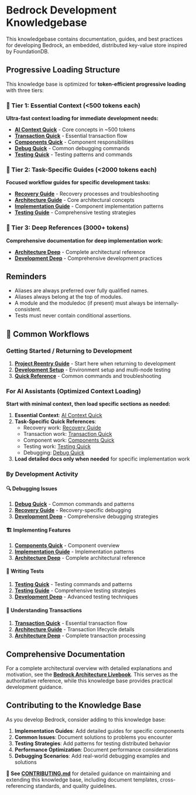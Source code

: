 # Bedrock Development Knowledgebase

This knowledgebase contains documentation, guides, and best practices for developing Bedrock, an embedded, distributed key-value store inspired by FoundationDB.

## Progressive Loading Structure

This knowledge base is optimized for **token-efficient progressive loading** with three tiers:

### 🔹 Tier 1: Essential Context (<500 tokens each)
**Ultra-fast context loading for immediate development needs:**

- **[AI Context Quick](docs/knowlege_base/00-quick/ai-context-quick.md)** - Core concepts in ~500 tokens
- **[Transaction Quick](docs/knowlege_base/00-quick/transaction-quick.md)** - Essential transaction flow
- **[Components Quick](docs/knowlege_base/00-quick/components-quick.md)** - Component responsibilities
- **[Debug Quick](docs/knowlege_base/00-quick/debug-quick.md)** - Common debugging commands
- **[Testing Quick](docs/knowlege_base/00-quick/testing-quick.md)** - Testing patterns and commands

### 🔹 Tier 2: Task-Specific Guides (<2000 tokens each)
**Focused workflow guides for specific development tasks:**

- **[Recovery Guide](docs/knowlege_base/01-guides/recovery-guide.md)** - Recovery processes and troubleshooting
- **[Architecture Guide](docs/knowlege_base/01-guides/architecture-guide.md)** - Core architectural concepts
- **[Implementation Guide](docs/knowlege_base/01-guides/implementation-guide.md)** - Component implementation patterns
- **[Testing Guide](docs/knowlege_base/01-guides/testing-guide.md)** - Comprehensive testing strategies

### 🔹 Tier 3: Deep References (3000+ tokens)
**Comprehensive documentation for deep implementation work:**

- **[Architecture Deep](docs/knowlege_base/02-deep/architecture-deep.md)** - Complete architectural reference
- **[Development Deep](docs/knowlege_base/02-deep/development-deep.md)** - Comprehensive development practices

## Reminders
- Aliases are always preferred over fully qualified names.
- Aliases always belong at the top of modules.
- A module and the moduledoc (if present) must always be internally-consistent.
- Tests must never contain conditional assertions.

## 🚀 Common Workflows

### Getting Started / Returning to Development
1. **[Project Reentry Guide](docs/knowlege_base/00-getting-started/project-reentry-guide.md)** - Start here when returning to development
2. **[Development Setup](docs/knowlege_base/00-getting-started/development-setup.md)** - Environment setup and multi-node testing  
3. **[Quick Reference](docs/knowlege_base/00-getting-started/quick-reference.md)** - Common commands and troubleshooting

### For AI Assistants (Optimized Context Loading)
**Start with minimal context, then load specific sections as needed:**

1. **Essential Context**: [AI Context Quick](docs/knowlege_base/00-quick/ai-context-quick.md)
2. **Task-Specific Quick References**:
   - Recovery work: [Recovery Guide](docs/knowlege_base/01-guides/recovery-guide.md)
   - Transaction work: [Transaction Quick](docs/knowlege_base/00-quick/transaction-quick.md)
   - Component work: [Components Quick](docs/knowlege_base/00-quick/components-quick.md)
   - Testing work: [Testing Quick](docs/knowlege_base/00-quick/testing-quick.md)
   - Debugging: [Debug Quick](docs/knowlege_base/00-quick/debug-quick.md)
3. **Load detailed docs only when needed** for specific implementation work

### By Development Activity

#### 🔍 Debugging Issues
1. **[Debug Quick](docs/knowlege_base/00-quick/debug-quick.md)** - Common commands and patterns
2. **[Recovery Guide](docs/knowlege_base/01-guides/recovery-guide.md)** - Recovery-specific debugging
3. **[Development Deep](docs/knowlege_base/02-deep/development-deep.md)** - Comprehensive debugging strategies

#### 🏗️ Implementing Features
1. **[Components Quick](docs/knowlege_base/00-quick/components-quick.md)** - Component overview
2. **[Implementation Guide](docs/knowlege_base/01-guides/implementation-guide.md)** - Implementation patterns
3. **[Architecture Deep](docs/knowlege_base/02-deep/architecture-deep.md)** - Complete architectural reference

#### 🧪 Writing Tests
1. **[Testing Quick](docs/knowlege_base/00-quick/testing-quick.md)** - Testing commands and patterns
2. **[Testing Guide](docs/knowlege_base/01-guides/testing-guide.md)** - Comprehensive testing strategies
3. **[Development Deep](docs/knowlege_base/02-deep/development-deep.md)** - Advanced testing techniques

#### 🔄 Understanding Transactions
1. **[Transaction Quick](docs/knowlege_base/00-quick/transaction-quick.md)** - Essential transaction flow
2. **[Architecture Guide](docs/knowlege_base/01-guides/architecture-guide.md)** - Transaction lifecycle details
3. **[Architecture Deep](docs/knowlege_base/02-deep/architecture-deep.md)** - Complete transaction processing

## Comprehensive Documentation

For a complete architectural overview with detailed explanations and motivation, see the **[Bedrock Architecture Livebook](docs/bedrock-architecture.livemd)**. This serves as the authoritative reference, while this knowledge base provides practical development guidance.

## Contributing to the Knowledge Base

As you develop Bedrock, consider adding to this knowledge base:

1. **Implementation Guides**: Add detailed guides for specific components
2. **Common Issues**: Document solutions to problems you encounter  
3. **Testing Strategies**: Add patterns for testing distributed behavior
4. **Performance Optimization**: Document performance considerations
5. **Debugging Scenarios**: Add real-world debugging examples and solutions

**📖 See [CONTRIBUTING.md](docs/knowlege_base/CONTRIBUTING.md)** for detailed guidance on maintaining and extending this knowledge base, including document templates, cross-referencing standards, and quality guidelines.
